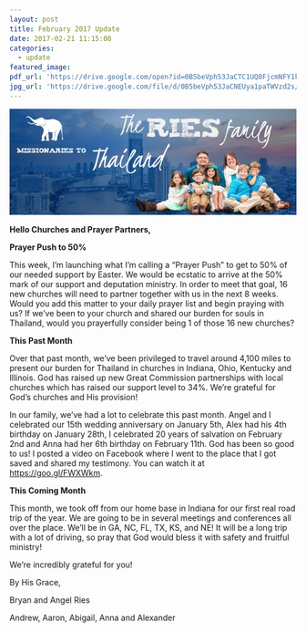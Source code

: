 ```yaml
---
layout: post
title: February 2017 Update
date: 2017-02-21 11:15:00
categories:
  - update
featured_image:
pdf_url: 'https://drive.google.com/open?id=0B5beVph53JaCTC1UQ0FjcmNFY1k'
jpg_url: 'https://drive.google.com/file/d/0B5beVph53JaCNEUya1paTWVzd2s/view?usp=sharing'
---
```



![](/uploads/versions/blog2---x----851-315x---.jpg)

**Hello Churches and Prayer Partners,**

**Prayer Push to 50%**

This week, I’m launching what I’m calling a “Prayer Push” to get to 50% of our needed support by Easter. We would be ecstatic to arrive at the 50% mark of our support and deputation ministry. In order to meet that goal, 16 new churches will need to partner together with us in the next 8 weeks. Would you add this matter to your daily prayer list and begin praying with us? If we’ve been to your church and shared our burden for souls in Thailand, would you prayerfully consider being 1 of those 16 new churches?

**This Past Month**

Over that past month, we’ve been privileged to travel around 4,100 miles to present our burden for Thailand in churches in Indiana, Ohio, Kentucky and Illinois. God has raised up new Great Commission partnerships with local churches which has raised our support level to 34%. We’re grateful for God’s churches and His provision!

In our family, we’ve had a lot to celebrate this past month. Angel and I celebrated our 15th wedding anniversary on January 5th, Alex had his 4th birthday on January 28th, I celebrated 20 years of salvation on February 2nd and Anna had her 6th birthday on February 11th. God has been so good to us! I posted a video on Facebook where I went to the place that I got saved and shared my testimony. You can watch it at https://goo.gl/FWXWkm.

**This Coming Month**

This month, we took off from our home base in Indiana for our first real road trip of the year. We are going to be in several meetings and conferences all over the place. We’ll be in GA, NC, FL, TX, KS, and NE! It will be a long trip with a lot of driving, so pray that God would bless it with safety and fruitful ministry!

We’re incredibly grateful for you!

By His Grace,

Bryan and Angel Ries

Andrew, Aaron, Abigail, Anna and Alexander